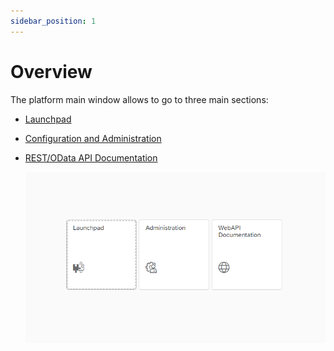 ```yaml
---
sidebar_position: 1
---
```


# Overview

The platform main window allows to go to three main sections:

- [Launchpad](../appengine-users-guide/launchpad.md)
- [Configuration and Administration](../administrators-guide/configuration-and-administration/overview.md)
- [REST/OData API Documentation](../developers-guide/rest-odata-api/rest-odata-api-documentation.md)

    ![Screenshot](./media/overview/image2019-6-4-17-55-9.png)
